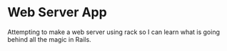 # Web Server App

Attempting to make a web server using rack so I can learn what is going behind all the magic in Rails.
